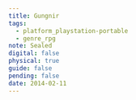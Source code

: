 ```yaml
---
title: Gungnir
tags:
  - platform_playstation-portable
  - genre_rpg
note: Sealed
digital: false
physical: true
guide: false
pending: false
date: 2014-02-11
---
```

